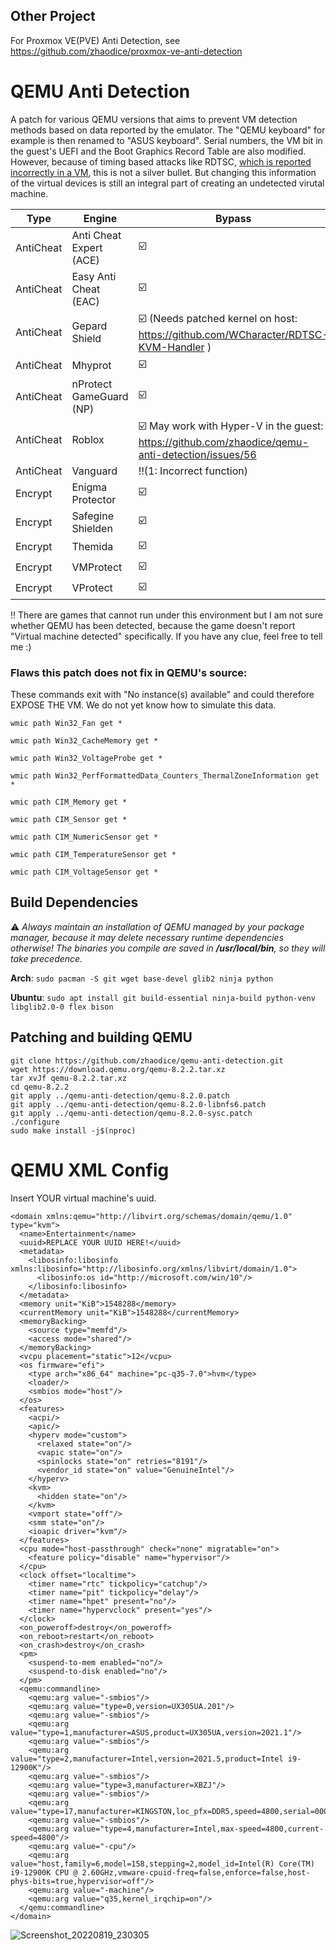 ## Other Project
For Proxmox VE(PVE) Anti Detection, see https://github.com/zhaodice/proxmox-ve-anti-detection

# QEMU Anti Detection
A patch for various QEMU versions that aims to prevent VM detection methods based on data reported by the emulator. The "QEMU keyboard" for example is then renamed to "ASUS keyboard". Serial numbers, the VM bit in the guest's UEFI and the Boot Graphics Record Table are also modified. 
However, because of timing based attacks like RDTSC, [which is reported incorrectly in a VM](https://github.com/WCharacter/RDTSC-KVM-Handler), this is not a silver bullet. 
But changing this information of the virtual devices is still an integral part of creating an undetected virutal machine. 

 | Type       | Engine | Bypass |
 |------------|--------|--------|
 | AntiCheat  | Anti Cheat Expert (ACE) | ☑️ |
 | AntiCheat  | Easy Anti Cheat (EAC) | ☑️ | 
 | AntiCheat  | Gepard Shield | ☑️ (Needs patched kernel on host: https://github.com/WCharacter/RDTSC-KVM-Handler ) |
 | AntiCheat  | Mhyprot | ☑️ |
 | AntiCheat  | nProtect GameGuard (NP) | ☑️ | 
 | AntiCheat  | Roblox | ☑️ May work with Hyper-V in the guest: https://github.com/zhaodice/qemu-anti-detection/issues/56 | 
 | AntiCheat  | Vanguard | ‼️(1: Incorrect function) | 
 | Encrypt    | Enigma Protector | ☑️ | 
 | Encrypt    | Safegine Shielden | ☑️ |
 | Encrypt    | Themida | ☑️ |
 | Encrypt    | VMProtect | ☑️ | 
 | Encrypt    | VProtect | ☑️ |       

‼️ There are games that cannot run under this environment but I am not sure whether QEMU has been detected, because the game doesn't report "Virtual machine detected" specifically. 
If you have any clue, feel free to tell me :)

### Flaws this patch does not fix in QEMU's source:
These commands exit with "No instance(s) available" and could therefore EXPOSE THE VM. We do not yet know how to simulate this data.
```
wmic path Win32_Fan get *

wmic path Win32_CacheMemory get *

wmic path Win32_VoltageProbe get *

wmic path Win32_PerfFormattedData_Counters_ThermalZoneInformation get *

wmic path CIM_Memory get *

wmic path CIM_Sensor get *

wmic path CIM_NumericSensor get *

wmic path CIM_TemperatureSensor get *

wmic path CIM_VoltageSensor get *
```

## Build Dependencies
⚠️ _Always maintain an installation of QEMU managed by your package manager, because it may delete necessary runtime dependencies otherwise! The binaries you compile are saved in **/usr/local/bin**, so they will take precedence._

**Arch**:
`sudo pacman -S git wget base-devel glib2 ninja python`

**Ubuntu**:
`sudo apt install git build-essential ninja-build python-venv libglib2.0-0 flex bison`

## Patching and building QEMU
```
git clone https://github.com/zhaodice/qemu-anti-detection.git
wget https://download.qemu.org/qemu-8.2.2.tar.xz
tar xvJf qemu-8.2.2.tar.xz
cd qemu-8.2.2
git apply ../qemu-anti-detection/qemu-8.2.0.patch
git apply ../qemu-anti-detection/qemu-8.2.0-libnfs6.patch
git apply ../qemu-anti-detection/qemu-8.2.0-sysc.patch
./configure
sudo make install -j$(nproc)
```

# QEMU XML Config

Insert YOUR virtual machine's uuid.
```
<domain xmlns:qemu="http://libvirt.org/schemas/domain/qemu/1.0" type="kvm">
  <name>Entertainment</name>
  <uuid>REPLACE YOUR UUID HERE!</uuid>
  <metadata>
    <libosinfo:libosinfo xmlns:libosinfo="http://libosinfo.org/xmlns/libvirt/domain/1.0">
      <libosinfo:os id="http://microsoft.com/win/10"/>
    </libosinfo:libosinfo>
  </metadata>
  <memory unit="KiB">1548288</memory>
  <currentMemory unit="KiB">1548288</currentMemory>
  <memoryBacking>
    <source type="memfd"/>
    <access mode="shared"/>
  </memoryBacking>
  <vcpu placement="static">12</vcpu>
  <os firmware="efi">
    <type arch="x86_64" machine="pc-q35-7.0">hvm</type>
    <loader/>
    <smbios mode="host"/>
  </os>
  <features>
    <acpi/>
    <apic/>
    <hyperv mode="custom">
      <relaxed state="on"/>
      <vapic state="on"/>
      <spinlocks state="on" retries="8191"/>
      <vendor_id state="on" value="GenuineIntel"/>
    </hyperv>
    <kvm>
      <hidden state="on"/>
    </kvm>
    <vmport state="off"/>
    <smm state="on"/>
    <ioapic driver="kvm"/>
  </features>
  <cpu mode="host-passthrough" check="none" migratable="on">
    <feature policy="disable" name="hypervisor"/>
  </cpu>
  <clock offset="localtime">
    <timer name="rtc" tickpolicy="catchup"/>
    <timer name="pit" tickpolicy="delay"/>
    <timer name="hpet" present="no"/>
    <timer name="hypervclock" present="yes"/>
  </clock>
  <on_poweroff>destroy</on_poweroff>
  <on_reboot>restart</on_reboot>
  <on_crash>destroy</on_crash>
  <pm>
    <suspend-to-mem enabled="no"/>
    <suspend-to-disk enabled="no"/>
  </pm>
  <qemu:commandline>
    <qemu:arg value="-smbios"/>
    <qemu:arg value="type=0,version=UX305UA.201"/>
    <qemu:arg value="-smbios"/>
    <qemu:arg value="type=1,manufacturer=ASUS,product=UX305UA,version=2021.1"/>
    <qemu:arg value="-smbios"/>
    <qemu:arg value="type=2,manufacturer=Intel,version=2021.5,product=Intel i9-12900K"/>
    <qemu:arg value="-smbios"/>
    <qemu:arg value="type=3,manufacturer=XBZJ"/>
    <qemu:arg value="-smbios"/>
    <qemu:arg value="type=17,manufacturer=KINGSTON,loc_pfx=DDR5,speed=4800,serial=000000,part=0000"/>
    <qemu:arg value="-smbios"/>
    <qemu:arg value="type=4,manufacturer=Intel,max-speed=4800,current-speed=4800"/>
    <qemu:arg value="-cpu"/>
    <qemu:arg value="host,family=6,model=158,stepping=2,model_id=Intel(R) Core(TM) i9-12900K CPU @ 2.60GHz,vmware-cpuid-freq=false,enforce=false,host-phys-bits=true,hypervisor=off"/>
    <qemu:arg value="-machine"/>
    <qemu:arg value="q35,kernel_irqchip=on"/>
  </qemu:commandline>
</domain>
```
![Screenshot_20220819_230305](https://user-images.githubusercontent.com/63996691/185649897-b7609626-ee6d-42b1-bc5e-4465cb41a19a.png)
